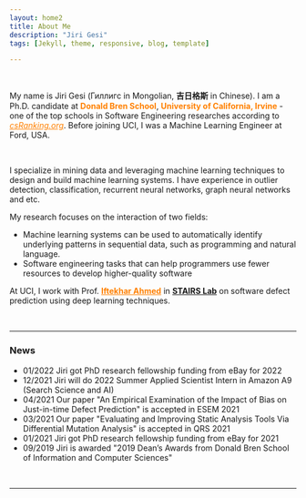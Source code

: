 ```yaml
---
layout: home2
title: About Me
description: "Jiri Gesi"
tags: [Jekyll, theme, responsive, blog, template]

---
```


<br />

My name is Jiri Gesi (Гиллигс in Mongolian, **吉日格斯** in Chinese). I am a Ph.D. candidate at <a style="color:rgb(255,128,0)">**Donald Bren School**</a>,  <a style="color:rgb(255,128,0)">**University of California, Irvine**</a> - one of the top schools in Software Engineering researches according to <a href="http://csrankings.org/#/index?soft&us" style="color:rgb(255,128,0)">*csRanking.org*</a>. Before joining UCI, I was a Machine Learning Engineer at Ford, USA. 

<br />

I specialize in mining data and leveraging machine learning techniques to design and build machine learning systems. I have experience in outlier detection, classification, recurrent neural networks, graph neural networks and etc. 

My research focuses on the interaction of two fields:

- Machine learning systems can be used to automatically identify underlying patterns in sequential data, such as programming and natural language.
- Software engineering tasks that can help programmers use fewer resources to develop higher-quality software

At UCI, I work with Prof. <a href="https://scholar.google.com/citations?user=_TdMD7sAAAAJ&hl=en" target="_blank" style="color:rgb(255,128,0)">**Iftekhar Ahmed**</a> in <a href="http://stairs.ics.uci.edu/" target="_blank">**STAIRS Lab**</a> on software defect prediction using deep learning techniques.  

<br />

---
### News

- 01/2022 Jiri got PhD research fellowship funding from eBay for 2022
- 12/2021 Jiri will do 2022 Summer Applied Scientist Intern in Amazon A9 (Search Science and AI)
- 04/2021 Our paper "An Empirical Examination of the Impact of Bias on Just-in-time Defect Prediction" is accepted in ESEM 2021
- 03/2021 Our paper "Evaluating and Improving Static Analysis Tools Via Differential Mutation Analysis" is accepted in QRS 2021
- 01/2021 Jiri got PhD research fellowship funding from eBay for 2021
- 09/2019 Jiri is awarded "2019 Dean’s Awards from Donald Bren School of Information and Computer Sciences"

<br />

---
